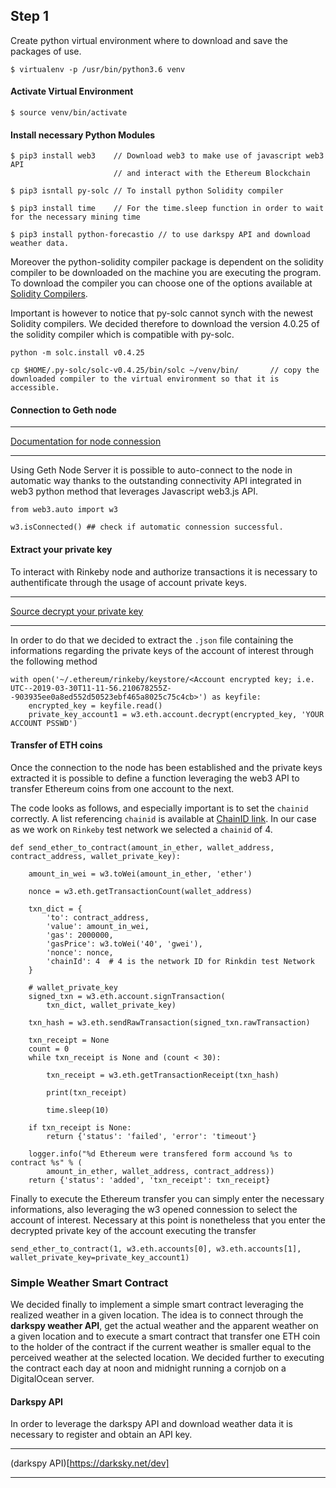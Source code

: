 ## Step 1

Create python virtual environment where to download and save the packages of use.

```
$ virtualenv -p /usr/bin/python3.6 venv
```

#### Activate Virtual Environment

```
$ source venv/bin/activate
```

#### Install necessary Python Modules

```
$ pip3 install web3    // Download web3 to make use of javascript web3 API
       	       	       // and interact with the Ethereum Blockchain

$ pip3 isntall py-solc // To install python Solidity compiler

$ pip3 install time    // For the time.sleep function in order to wait for the necessary mining time

$ pip3 install python-forecastio // to use darkspy API and download weather data.
```

Moreover the python-solidity compiler package is dependent on the solidity compiler to be downloaded on the machine you are executing the program. To download the compiler you can choose one of the options available at [Solidity Compilers](https://solidity.readthedocs.io/en/v0.5.3/installing-solidity.html).

Important is however to notice that py-solc cannot synch with the newest Solidity compilers. We decided therefore to download the version 4.0.25 of the solidity compiler which is compatible with py-solc.

```
python -m solc.install v0.4.25

cp $HOME/.py-solc/solc-v0.4.25/bin/solc ~/venv/bin/       // copy the downloaded compiler to the virtual environment so that it is accessible.
```

#### Connection to Geth node

___________________
[Documentation for node connession](https://web3py.readthedocs.io/en/stable/providers.html#choosing-provider)
___________________


Using Geth Node Server it is possible to auto-connect to the node in automatic way thanks to the outstanding connectivity API integrated in web3 python method that leverages Javascript web3.js API.

```
from web3.auto import w3

w3.isConnected() ## check if automatic connession successful.
```

#### Extract your private key

To interact with Rinkeby node and authorize transactions it is necessary to authentificate through the usage of account private keys.
_________________________________
[Source decrypt your private key](https://web3py.readthedocs.io/en/stable/web3.eth.account.html)
________________________________

In order to do that we decided to extract the ```.json``` file containing the informations regarding the private keys of the account of interest through the following method

```
with open('~/.ethereum/rinkeby/keystore/<Account encrypted key; i.e. UTC--2019-03-30T11-11-56.210678255Z--903935ee0a8ed552d50523ebf465a8025c75c4cb>') as keyfile:
    encrypted_key = keyfile.read()
    private_key_account1 = w3.eth.account.decrypt(encrypted_key, 'YOUR ACCOUNT PSSWD')
```

#### Transfer of ETH coins

Once the connection to the node has been established and the private keys extracted it is possible to define a function leveraging the web3 API to transfer Ethereum coins from one account to the next.

The code looks as follows, and especially important is to set the ```chainid``` correctly. A list referencing ```chainid``` is available at [ChainID link](https://ethereum.stackexchange.com/questions/17051/how-to-select-a-network-id-or-is-there-a-list-of-network-ids). In our case as we work on ```Rinkeby``` test network we selected a ```chainid``` of 4.

```
def send_ether_to_contract(amount_in_ether, wallet_address, contract_address, wallet_private_key):

    amount_in_wei = w3.toWei(amount_in_ether, 'ether')

    nonce = w3.eth.getTransactionCount(wallet_address)

    txn_dict = {
        'to': contract_address,
        'value': amount_in_wei,
        'gas': 2000000,
        'gasPrice': w3.toWei('40', 'gwei'),
        'nonce': nonce,
        'chainId': 4  # 4 is the network ID for Rinkdin test Network
    }

    # wallet_private_key
    signed_txn = w3.eth.account.signTransaction(
        txn_dict, wallet_private_key)

    txn_hash = w3.eth.sendRawTransaction(signed_txn.rawTransaction)

    txn_receipt = None
    count = 0
    while txn_receipt is None and (count < 30):

        txn_receipt = w3.eth.getTransactionReceipt(txn_hash)

        print(txn_receipt)

        time.sleep(10)

    if txn_receipt is None:
        return {'status': 'failed', 'error': 'timeout'}

    logger.info("%d Ethereum were transfered form accound %s to contract %s" % (
        amount_in_ether, wallet_address, contract_address))
    return {'status': 'added', 'txn_receipt': txn_receipt}
```

Finally to execute the Ethereum transfer you can simply enter the necessary informations, also leveraging the w3 opened connession to select the account of interest. Necessary at this point is nonetheless that you enter the decrypted private key of the account executing the transfer

```
send_ether_to_contract(1, w3.eth.accounts[0], w3.eth.accounts[1], wallet_private_key=private_key_account1)
```


### Simple Weather Smart Contract

We decided finally to implement a simple smart contract leveraging the realized weather in a given location. The idea is to
connect through the **darkspy weather API**, get the actual weather and the apparent weather on a given location and to
execute a smart contract that transfer one ETH coin to the holder of the contract if the current weather is smaller equal to the
perceived weather at the selected location. We decided further to executing the contract each day at noon and midnight running a cornjob
on a DigitalOcean server.

#### Darkspy API

In order to leverage the darkspy API and download weather data it is necessary to register and obtain an API key.

______________
(darkspy API)[https://darksky.net/dev]
______________